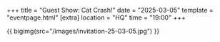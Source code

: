 +++
title = "Guest Show: Cat Crash!"
date = "2025-03-05"
template = "eventpage.html"
[extra]
location = "HQ"
time = "19:00"
+++

{{ bigimg(src="/images/invitation-25-03-05.jpg") }}
